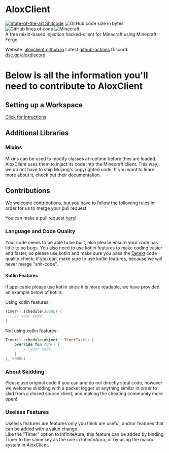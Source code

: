 # AloxClient
[![State-of-the-art Shitcode](https://img.shields.io/static/v1?label=State-of-the-art&message=Shitcode&color=7B5804)](https://github.com/trekhleb/state-of-the-art-shitcode)
![GitHub code size in bytes](https://img.shields.io/github/languages/code-size/SkidderMC/AloxClient)
![GitHub lines of code](https://tokei.rs/b1/github/SkidderMC/AloxClient)
![Minecraft](https://img.shields.io/badge/game-Minecraft-brightgreen)  
A free mixin-based injection hacked-client for Minecraft using Minecraft Forge.

Website: [aloxclient.github.io](https://aloxclient.github.io)
Latest [github-actions](https://github.com/JacketMad/AloxClient/actions/workflows/build.yml?query=event%3Apush)
Discord: [dsc.gg/aloxdiscord](https://dsc.gg/aloxdiscord)


# Below is all the information you'll need to contribute to AloxClient
## Setting up a Workspace
[Click for intructions](WORKSPACE.md)

## Additional Libraries
### Mixins
Mixins can be used to modify classes at runtime before they are loaded. AloxClient uses them to inject its code into the Minecraft client. This way, we do not have to ship Mojang's copyrighted code. If you want to learn more about it, check out their [documentation](https://docs.spongepowered.org/5.1.0/en/plugin/internals/mixins.html).

## Contributions
We welcome contributions, but you have to follow the following rules in order for us to merge your pull request.

You can make a pull request [here](https://github.com/JacketMad/AloxClient/issues)!

### Language and Code Quality
Your code needs to be able to be built, also please ensure your code has little to no bugs.
You also need to use kotlin features to make coding easier and faster, so please use kotlin and make sure you pass the [Detekt](https://github.com/detekt/detekt) code quality check; If you can, make sure to use kotlin features, because we will never merge "shit-code".

#### Kotlin Features
If applicable please use kotlin since it is more readable, we have provided an example below of kotlin:

Using kotlin features:
~~~kotlin
Timer().schedule(2000L) { 
    // your code
}
~~~
Not using kotlin features:
~~~kotlin
Timer().schedule(object : TimerTask() {
    override fun run() {
        // your code
    }
}, 2000L)
~~~

### About Skidding
Please use original code if you can and do not directly steal code, however we welcome skidding with a packet logger or anything similar in order to skid from a closed source client, and making the cheating community more open!

### Useless Features
Useless features are features only you think are useful, and/or features that can be added with a value change.  
Like the "Timer" option to InfiniteAura, this feature can be added by binding Timer to the same key as the one in InfiniteAura, or by using the macro system in AloxClient.

